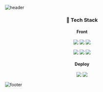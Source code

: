 ![header](https://capsule-render.vercel.app/api?type=waving&color=timeGradient&height=260&section=header&text=Moon's%20profile&fontSize=60)

<div align="center">
  
### 🔨 Tech Stack
  
#### Front
  
<img src="https://img.shields.io/badge/JavaScript-F7DF1E?style=for-the-badge&logo=JavaScript&logoColor=white"/> <img src="https://img.shields.io/badge/TypeScript-3178C6?style=for-the-badge&logo=TypeScript&logoColor=white"/> <img src="https://img.shields.io/badge/styled components-DB7093?style=for-the-badge&logo=styled-components&logoColor=white"/>

<img src="https://img.shields.io/badge/React-61DAFB?style=for-the-badge&logo=React&logoColor=white"/> <img src="https://img.shields.io/badge/React Router-CA4245?style=for-the-badge&logo=React Router&logoColor=white"/> <img src="https://img.shields.io/badge/Redux-764ABC?style=for-the-badge&logo=Redux&logoColor=white"/> 
  
#### Deploy
  
<img src="https://img.shields.io/badge/Amazon AWS-232F3E?style=for-the-badge&logo=Amazon AWS&logoColor=white"/> <img src="https://img.shields.io/badge/Amazon S3-569A31?style=for-the-badge&logo=Amazon S3&logoColor=white"/>
</div>


![footer](https://capsule-render.vercel.app/api?type=waving&color=timeGradient&height=100&section=footer)





